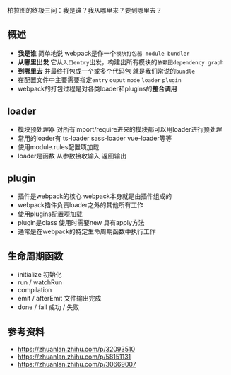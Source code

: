 柏拉图的终极三问：我是谁？我从哪里来？要到哪里去？

## 概述
- **我是谁** 简单地说 webpack是作一个`模块打包器 module bundler`
- **从哪里出发** 它从`入口entry`出发，构建出所有模块的`依赖图dependency graph`
- **到哪里去** 并最终打包成一个或多个代码包 就是我们常说的`bundle`
- 在配置文件中主要需要指定`entry` `ouput` `mode` `loader` `plugin`
- webpack的打包过程是对各类loader和plugins的**整合调用**

## loader
- 模块预处理器 对所有import/require进来的模块都可以用loader进行预处理
- 常用的loader有 ts-loader  sass-loader vue-loader等等
- 使用module.rules配置项加载
- loader是函数 从参数接收输入 返回输出

## plugin
- 插件是webpack的核心 webpack本身就是由插件组成的
- webpack插件负责loader之外的其他所有工作
- 使用plugins配置项加载
- plugin是class 使用时需要new 具有apply方法
- 通常是在webpack的特定生命周期函数中执行工作

## 生命周期函数
- initialize 初始化
- run / watchRun
- compilation
- emit / afterEmit 文件输出完成
- done / fail 成功 / 失败



## 参考资料
- <https://zhuanlan.zhihu.com/p/32093510>
- <https://zhuanlan.zhihu.com/p/58151131>
- <https://zhuanlan.zhihu.com/p/30669007>
